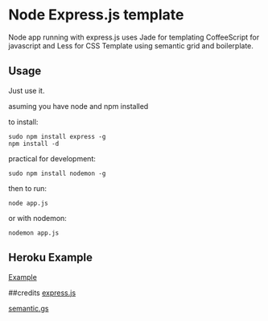 # Node Express.js template

Node app running with express.js
uses Jade for templating CoffeeScript for javascript and Less for CSS
Template using semantic grid and boilerplate.


## Usage

Just use it. 

asuming you have node and npm installed

to install:

```
sudo npm install express -g
npm install -d
````


practical for development:

````
sudo npm install nodemon -g
````

then to run:

`node app.js`

or with nodemon:

`nodemon app.js`


## Heroku Example

[Example](http://expressjs-template.herokuapp.com/)

##credits
[express.js](http://expressjs.com/)

[semantic.gs](http://semantic.gs/)


